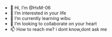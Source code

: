 - 👋 Hi, I’m @HxM-06
- 👀 I’m interested in your life 
- 🌱 I’m currently learning wibu
- 💞️ I’m looking to collaborate on your heart 
- 📫 How to reach me? i dont know,dont ask me

<!---
HxM-06/HxM-06 is a ✨ special ✨ repository because its `README.md` (this file) appears on your GitHub profile.
You can click the Preview link to take a look at your changes.
--->
